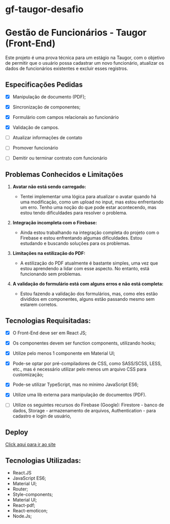 # gf-taugor-desafio

# Gestão de Funcionários - Taugor (Front-End)

Este projeto é uma prova técnica para um estágio na Taugor, com o objetivo de permitir que o usuário possa cadastrar um novo funcionário, atualizar os dados de funcionários existentes e excluir esses registros.


## Especificações Pedidas

- [x]  Manipulação de documento (PDF);
- [x]  Sincronização de componentes;
- [x]  Formulário com campos relacionais ao funcionário
- [x]  Validação de campos.
- [ ]  Atualizar informações de contato
- [ ]  Promover funcionário
- [ ]  Demitir ou terminar contrato com funcionário




## Problemas Conhecidos e Limitações

1. **Avatar não está sendo carregado:**
   - Tentei implementar uma lógica para atualizar o avatar quando há uma modificação, como um upload no input, mas estou enfrentando um erro. Tenho uma noção do que pode estar acontecendo, mas estou tendo dificuldades para resolver o problema.

2. **Integração incompleta com o Firebase:**
   - Ainda estou trabalhando na integração completa do projeto com o Firebase e estou enfrentando algumas dificuldades. Estou estudando e buscando soluções para os problemas.

3. **Limitações na estilização do PDF:**
   - A estilização do PDF atualmente é bastante simples, uma vez que estou aprendendo a lidar com esse aspecto. No entanto, está funcionando sem problemas.

3. **A validação do formulário está com alguns erros e não está completa:**
   - Estou fazendo a validação dos formulários, mas, como eles estão divididos em componentes, alguns estão passando mesmo sem estarem corretos.


## Tecnologias Requisitadas:
- [x]  O Front-End deve ser em React JS;
- [x]  Os componentes devem ser function components, utilizando hooks;
- [x] Utilize pelo menos 1 componente em Material UI;
- [x] Pode-se optar por pré-compiladores de CSS, como SASS/SCSS, LESS, etc., mas é
necessário utilizar pelo menos um arquivo CSS para customização;
- [x] Pode-se utilizar TypeScript, mas no mínimo JavaScript ES6;
- [x] Utilize uma lib externa para manipulação de documentos (PDF).
- [ ]  Utilize os seguintes recursos do Firebase (Google):
            Firestore - banco de dados,
            Storage - armazenamento de arquivos,
            Authentication - para cadastro e login de usuário,


## Deploy

[Click aqui para ir ao site](https://gf-taugor.surge.sh/)



## Tecnologias Utilizadas:

* React.JS
* JavaScript ES6;
* Material UI;
* Router;
* Style-components;
* Material UI;
* React-pdf;
* React-emoticon;
* Node.Js;